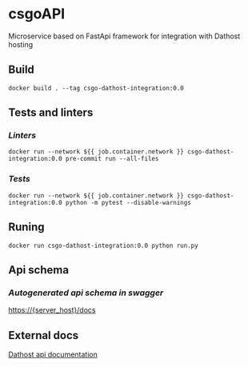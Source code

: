 # csgoAPI

Microservice based on FastApi framework for integration with Dathost hosting

## Build

`docker build . --tag csgo-dathost-integration:0.0`

## Tests and linters

### _Linters_
`docker run
      --network ${{ job.container.network }}
      csgo-dathost-integration:0.0
      pre-commit run --all-files`

### _Tests_
`docker run
      --network ${{ job.container.network }}
      csgo-dathost-integration:0.0
      python -m pytest --disable-warnings`

## Runing

`docker run
      csgo-dathost-integration:0.0
      python run.py`

## Api schema

### _Autogenerated api schema in swagger_
[https://{server_host}/docs](http://localhost/docs)


## External docs

[Dathost api documentation](https://help.dathost.net/category/30-match-api)